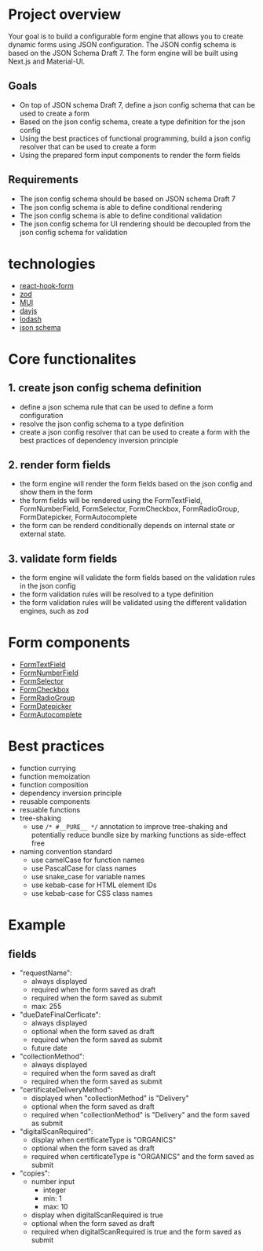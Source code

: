 # Project overview

Your goal is to build a configurable form engine that allows you to create dynamic forms using JSON configuration. The JSON config schema is based on the JSON Schema Draft 7. The form engine will be built using Next.js and Material-UI. 

## Goals

- On top of JSON schema Draft 7, define a json config schema that can be used to create a form
- Based on the json config schema, create a type definition for the json config
- Using the best practices of functional programming, build a json config resolver that can be used to create a form
- Using the prepared form input components to render the form fields

## Requirements

- The json config schema should be based on JSON schema Draft 7
- The json config schema is able to define conditional rendering
- The json config schema is able to define conditional validation
- The json config schema for UI rendering should be decoupled from the json config schema for validation


# technologies

- [react-hook-form](https://react-hook-form.com/)
- [zod](https://zod.dev/)
- [MUI](https://mui.com/)
- [dayjs](https://day.js.org/)
- [lodash](https://lodash.com/)
- [json schema](https://json-schema.org/overview/what-is-jsonschema)

# Core functionalites

## 1. create json config schema definition

- define a json schema rule that can be used to define a form configuration
- resolve the json config schema to a type definition
- create a json config resolver that can be used to create a form with the best practices of dependency inversion principle


## 2. render form fields

- the form engine will render the form fields based on the json config and show them in the form
- the form fields will be rendered using the FormTextField, FormNumberField, FormSelector, FormCheckbox, FormRadioGroup, FormDatepicker, FormAutocomplete
- the form can be renderd conditionally depends on internal state or external state.

## 3. validate form fields

- the form engine will validate the form fields based on the validation rules in the json config
- the form validation rules will be resolved to a type definition
- the form validation rules will be validated using the different validation engines, such as zod


# Form components

- [FormTextField](/components/form/textfield)
- [FormNumberField](/components/form/numberfield)
- [FormSelector](/components/form/selector)
- [FormCheckbox](/components/form/checkbox)
- [FormRadioGroup](/components/form/radiogroup)
- [FormDatepicker](/components/form/datepicker)
- [FormAutocomplete](/components/form/autocomplete)

# Best practices

- function currying
- function memoization
- function composition
- dependency inversion principle
- reusable components
- resuable functions
- tree-shaking
  - use `/* #__PURE__ */` annotation to improve tree-shaking and potentially reduce bundle size by marking functions as side-effect free
- naming convention standard
  - use camelCase for function names
  - use PascalCase for class names
  - use snake_case for variable names
  - use kebab-case for HTML element IDs
  - use kebab-case for CSS class names

# Example

## fields

- "requestName":
  - always displayed
  - required when the form saved as draft
  - required when the form saved as submit
  - max: 255
- "dueDateFinalCerficate":
  - always displayed
  - optional when the form saved as draft
  - required when the form saved as submit
  - future date
- "collectionMethod":
  - always displayed
  - required when the form saved as draft
  - required when the form saved as submit
- "certificateDeliveryMethod":
  - displayed when "collectionMethod" is "Delivery"
  - optional when the form saved as draft
  - required when "collectionMethod" is "Delivery" and the form saved as submit
- "digitalScanRequired":
  - display when certificateType is "ORGANICS"
  - optional when the form saved as draft
  - required when certificateType is "ORGANICS" and the form saved as submit
- "copies":
  - number input
    - integer
    - min: 1
    - max: 10
  - display when digitalScanRequired is true
  - optional when the form saved as draft
  - required when digitalScanRequired is true and the form saved as submit
